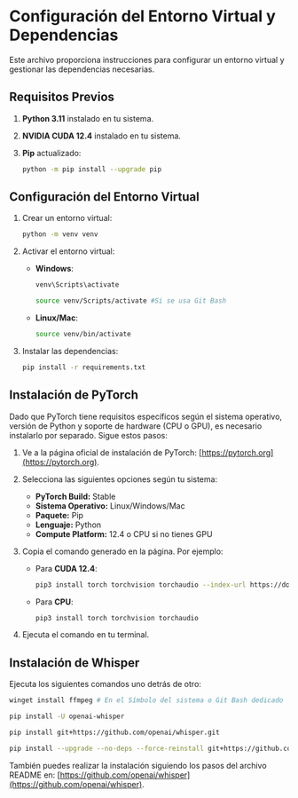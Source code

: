 # Configuración del Entorno Virtual y Dependencias

Este archivo proporciona instrucciones para configurar un entorno virtual y gestionar las dependencias necesarias.

## Requisitos Previos

1. **Python 3.11** instalado en tu sistema.
2. **NVIDIA CUDA 12.4** instalado en tu sistema.
3. **Pip** actualizado:

   ```bash
   python -m pip install --upgrade pip
   ```

## Configuración del Entorno Virtual

1. Crear un entorno virtual:

   ```bash
   python -m venv venv
   ```

2. Activar el entorno virtual:
   - **Windows**:

     ```bash
     venv\Scripts\activate

     source venv/Scripts/activate #Si se usa Git Bash
     ```

   - **Linux/Mac**:

     ```bash
     source venv/bin/activate
     ```

3. Instalar las dependencias:

   ```bash
   pip install -r requirements.txt
   ```

## Instalación de PyTorch

Dado que PyTorch tiene requisitos específicos según el sistema operativo, versión de Python y soporte de hardware (CPU o GPU), es necesario instalarlo por separado. Sigue estos pasos:

1. Ve a la página oficial de instalación de PyTorch: [https://pytorch.org](https://pytorch.org).
2. Selecciona las siguientes opciones según tu sistema:
   - **PyTorch Build:** Stable
   - **Sistema Operativo:** Linux/Windows/Mac
   - **Paquete:** Pip
   - **Lenguaje:** Python
   - **Compute Platform:** 12.4 o CPU si no tienes GPU
3. Copia el comando generado en la página. Por ejemplo:
   - Para **CUDA 12.4**:

     ```bash
     pip3 install torch torchvision torchaudio --index-url https://download.pytorch.org/whl/cu124
     ```

   - Para **CPU**:

     ```bash
     pip3 install torch torchvision torchaudio
     ```

4. Ejecuta el comando en tu terminal.

## Instalación de Whisper

Ejecuta los siguientes comandos uno detrás de otro:

   ```bash
   winget install ffmpeg # En el Símbolo del sistema o Git Bash dedicado
   ```

   ```bash
   pip install -U openai-whisper
   ```

   ```bash
   pip install git+https://github.com/openai/whisper.git 
   ```

   ```bash
   pip install --upgrade --no-deps --force-reinstall git+https://github.com/openai/whisper.git 
   ```

También puedes realizar la instalación siguiendo los pasos del archivo README en: [https://github.com/openai/whisper](https://github.com/openai/whisper).
